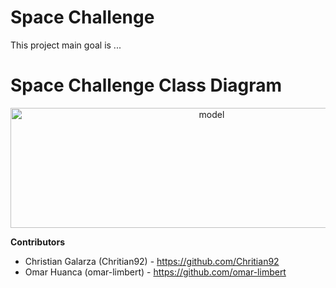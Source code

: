 

# Space Challenge

This project main goal is ... 

# Space Challenge Class Diagram
<p align="center">
  <a href="https://www.lucidchart.com/invitations/accept/68c56805-e9b3-4283-bbb7-977fa2a9368e">
  <img alt="model" width="628" height="192" src="https://ibb.co/zFPSQ7m" />
  </a>
</p>

**Contributors**
- Christian Galarza (Chritian92) - https://github.com/Chritian92
- Omar Huanca (omar-limbert) - https://github.com/omar-limbert
